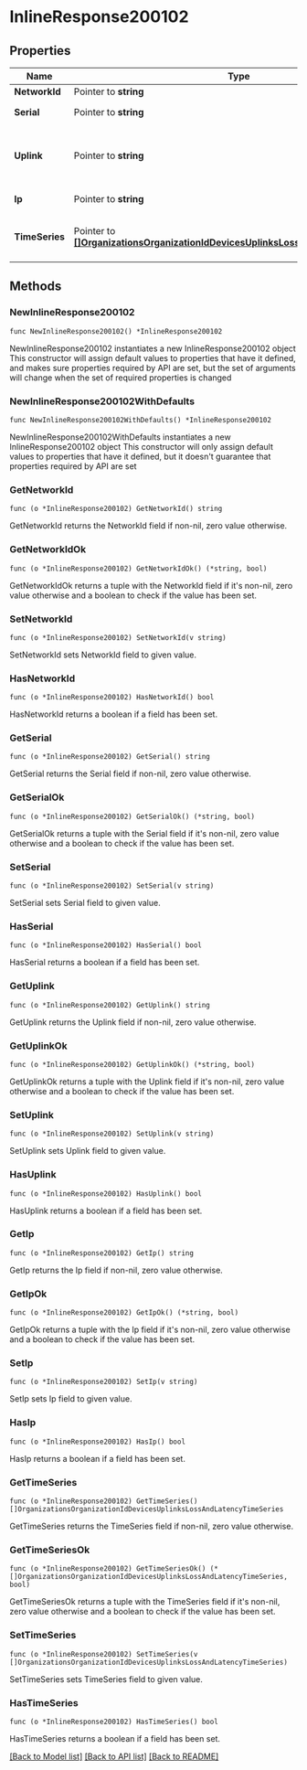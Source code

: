 # InlineResponse200102

## Properties

Name | Type | Description | Notes
------------ | ------------- | ------------- | -------------
**NetworkId** | Pointer to **string** | Network ID | [optional] 
**Serial** | Pointer to **string** | Serial of MX device | [optional] 
**Uplink** | Pointer to **string** | Uplink interface (wan1, wan2, or cellular) | [optional] 
**Ip** | Pointer to **string** | IP address of uplink | [optional] 
**TimeSeries** | Pointer to [**[]OrganizationsOrganizationIdDevicesUplinksLossAndLatencyTimeSeries**](OrganizationsOrganizationIdDevicesUplinksLossAndLatencyTimeSeries.md) | Loss and latency timeseries data | [optional] 

## Methods

### NewInlineResponse200102

`func NewInlineResponse200102() *InlineResponse200102`

NewInlineResponse200102 instantiates a new InlineResponse200102 object
This constructor will assign default values to properties that have it defined,
and makes sure properties required by API are set, but the set of arguments
will change when the set of required properties is changed

### NewInlineResponse200102WithDefaults

`func NewInlineResponse200102WithDefaults() *InlineResponse200102`

NewInlineResponse200102WithDefaults instantiates a new InlineResponse200102 object
This constructor will only assign default values to properties that have it defined,
but it doesn't guarantee that properties required by API are set

### GetNetworkId

`func (o *InlineResponse200102) GetNetworkId() string`

GetNetworkId returns the NetworkId field if non-nil, zero value otherwise.

### GetNetworkIdOk

`func (o *InlineResponse200102) GetNetworkIdOk() (*string, bool)`

GetNetworkIdOk returns a tuple with the NetworkId field if it's non-nil, zero value otherwise
and a boolean to check if the value has been set.

### SetNetworkId

`func (o *InlineResponse200102) SetNetworkId(v string)`

SetNetworkId sets NetworkId field to given value.

### HasNetworkId

`func (o *InlineResponse200102) HasNetworkId() bool`

HasNetworkId returns a boolean if a field has been set.

### GetSerial

`func (o *InlineResponse200102) GetSerial() string`

GetSerial returns the Serial field if non-nil, zero value otherwise.

### GetSerialOk

`func (o *InlineResponse200102) GetSerialOk() (*string, bool)`

GetSerialOk returns a tuple with the Serial field if it's non-nil, zero value otherwise
and a boolean to check if the value has been set.

### SetSerial

`func (o *InlineResponse200102) SetSerial(v string)`

SetSerial sets Serial field to given value.

### HasSerial

`func (o *InlineResponse200102) HasSerial() bool`

HasSerial returns a boolean if a field has been set.

### GetUplink

`func (o *InlineResponse200102) GetUplink() string`

GetUplink returns the Uplink field if non-nil, zero value otherwise.

### GetUplinkOk

`func (o *InlineResponse200102) GetUplinkOk() (*string, bool)`

GetUplinkOk returns a tuple with the Uplink field if it's non-nil, zero value otherwise
and a boolean to check if the value has been set.

### SetUplink

`func (o *InlineResponse200102) SetUplink(v string)`

SetUplink sets Uplink field to given value.

### HasUplink

`func (o *InlineResponse200102) HasUplink() bool`

HasUplink returns a boolean if a field has been set.

### GetIp

`func (o *InlineResponse200102) GetIp() string`

GetIp returns the Ip field if non-nil, zero value otherwise.

### GetIpOk

`func (o *InlineResponse200102) GetIpOk() (*string, bool)`

GetIpOk returns a tuple with the Ip field if it's non-nil, zero value otherwise
and a boolean to check if the value has been set.

### SetIp

`func (o *InlineResponse200102) SetIp(v string)`

SetIp sets Ip field to given value.

### HasIp

`func (o *InlineResponse200102) HasIp() bool`

HasIp returns a boolean if a field has been set.

### GetTimeSeries

`func (o *InlineResponse200102) GetTimeSeries() []OrganizationsOrganizationIdDevicesUplinksLossAndLatencyTimeSeries`

GetTimeSeries returns the TimeSeries field if non-nil, zero value otherwise.

### GetTimeSeriesOk

`func (o *InlineResponse200102) GetTimeSeriesOk() (*[]OrganizationsOrganizationIdDevicesUplinksLossAndLatencyTimeSeries, bool)`

GetTimeSeriesOk returns a tuple with the TimeSeries field if it's non-nil, zero value otherwise
and a boolean to check if the value has been set.

### SetTimeSeries

`func (o *InlineResponse200102) SetTimeSeries(v []OrganizationsOrganizationIdDevicesUplinksLossAndLatencyTimeSeries)`

SetTimeSeries sets TimeSeries field to given value.

### HasTimeSeries

`func (o *InlineResponse200102) HasTimeSeries() bool`

HasTimeSeries returns a boolean if a field has been set.


[[Back to Model list]](../README.md#documentation-for-models) [[Back to API list]](../README.md#documentation-for-api-endpoints) [[Back to README]](../README.md)


